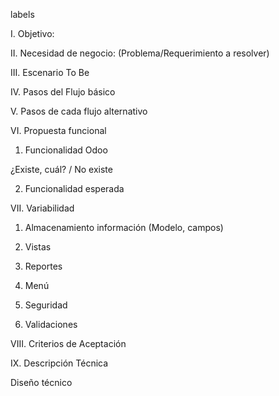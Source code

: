 labels


I. Objetivo:


II. Necesidad de negocio: (Problema/Requerimiento a resolver)


III. Escenario To Be


IV. Pasos del Flujo básico


V. Pasos de cada flujo alternativo


VI. Propuesta funcional

 1. Funcionalidad Odoo

  ¿Existe, cuál? / No existe


 2. Funcionalidad esperada


VII. Variabilidad

1. Almacenamiento información (Modelo, campos)


2. Vistas


3. Reportes


4. Menú


5. Seguridad


6. Validaciones


VIII. Criterios de Aceptación


IX. Descripción Técnica

 Diseño técnico

